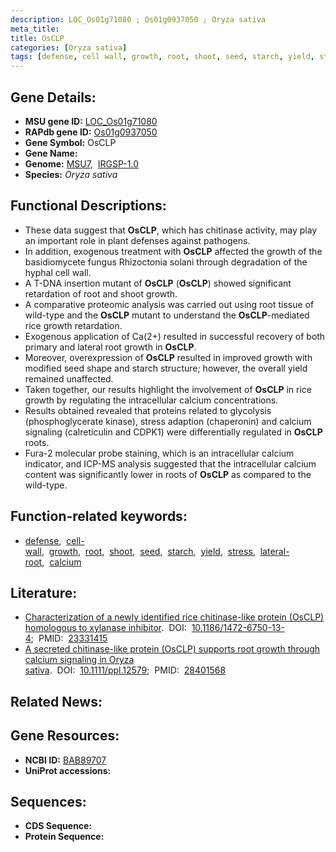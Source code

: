 ```yaml
---
description: LOC_Os01g71080 ; Os01g0937050 ; Oryza sativa
meta_title:
title: OsCLP
categories: [Oryza sativa]
tags: [defense, cell wall, growth, root, shoot, seed, starch, yield, stress, lateral root, calcium]
---
```


## Gene Details:
- **MSU gene ID:** [LOC_Os01g71080](http://rice.uga.edu/cgi-bin/ORF_infopage.cgi?orf=LOC_Os01g71080)  
- **RAPdb gene ID:** [Os01g0937050](https://rapdb.dna.affrc.go.jp/locus/?name=Os01g0937050)  
- **Gene Symbol:** OsCLP
- **Gene Name:**
- **Genome:**  [MSU7](http://rice.uga.edu/),&nbsp;&nbsp;[IRGSP-1.0](https://rapdb.dna.affrc.go.jp/download/irgsp1.html)
- **Species:** *Oryza sativa*

## Functional Descriptions:
   - These data suggest that **OsCLP**, which has chitinase activity, may play an important role in plant defenses against pathogens.
   - In addition, exogenous treatment with **OsCLP** affected the growth of the basidiomycete fungus Rhizoctonia solani through degradation of the hyphal cell wall.
   - A T-DNA insertion mutant of **OsCLP** (**OsCLP**) showed significant retardation of root and shoot growth.
   - A comparative proteomic analysis was carried out using root tissue of wild-type and the **OsCLP** mutant to understand the **OsCLP**-mediated rice growth retardation.
   - Exogenous application of Ca(2+) resulted in successful recovery of both primary and lateral root growth in **OsCLP**.
   - Moreover, overexpression of **OsCLP** resulted in improved growth with modified seed shape and starch structure; however, the overall yield remained unaffected.
   - Taken together, our results highlight the involvement of **OsCLP** in rice growth by regulating the intracellular calcium concentrations.
   - Results obtained revealed that proteins related to glycolysis (phosphoglycerate kinase), stress adaption (chaperonin) and calcium signaling (calreticulin and CDPK1) were differentially regulated in **OsCLP** roots.
   - Fura-2 molecular probe staining, which is an intracellular calcium indicator, and ICP-MS analysis suggested that the intracellular calcium content was significantly lower in roots of **OsCLP** as compared to the wild-type.

## Function-related keywords:
   - [defense](/tags/defense/),&nbsp;&nbsp;[cell-wall](/tags/cell-wall/),&nbsp;&nbsp;[growth](/tags/growth/),&nbsp;&nbsp;[root](/tags/root/),&nbsp;&nbsp;[shoot](/tags/shoot/),&nbsp;&nbsp;[seed](/tags/seed/),&nbsp;&nbsp;[starch](/tags/starch/),&nbsp;&nbsp;[yield](/tags/yield/),&nbsp;&nbsp;[stress](/tags/stress/),&nbsp;&nbsp;[lateral-root](/tags/lateral-root/),&nbsp;&nbsp;[calcium](/tags/calcium/)

## Literature:
   - [Characterization of a newly identified rice chitinase-like protein (OsCLP) homologous to xylanase inhibitor](https://www.doi.org/10.1186/1472-6750-13-4).&nbsp;&nbsp;DOI:&nbsp;&nbsp;[10.1186/1472-6750-13-4](https://www.doi.org/10.1186/1472-6750-13-4);&nbsp;&nbsp;PMID:&nbsp;&nbsp;[23331415](https://pubmed.ncbi.nlm.nih.gov/23331415/)
   - [A secreted chitinase-like protein (OsCLP) supports root growth through calcium signaling in Oryza sativa](https://www.doi.org/10.1111/ppl.12579).&nbsp;&nbsp;DOI:&nbsp;&nbsp;[10.1111/ppl.12579](https://www.doi.org/10.1111/ppl.12579);&nbsp;&nbsp;PMID:&nbsp;&nbsp;[28401568](https://pubmed.ncbi.nlm.nih.gov/28401568/)

## Related News:

## Gene Resources:
- **NCBI ID:**  [BAB89707](http://www.ncbi.nlm.nih.gov/nuccore/BAB89707)
- **UniProt accessions:** [](https://www.uniprot.org/uniprotkb//entry)

## Sequences:
- **CDS Sequence:**
- **Protein Sequence:**
